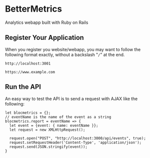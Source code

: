 # BetterMetrics

Analytics webapp built with Ruby on Rails

## Register Your Application

When you register you website/webapp, you may want to follow the following format exactly, without a backslash "`/`" at the end.

`http://localhost:3001`

`https://www.example.com`

## Run the API

An easy way to test the API is to send a request with AJAX like the following:

```
let blocmetrics = {};
// eventName is the name of the event as a string
blocmetrics.report = eventName => {
  let event = {event: { name: eventName }};
  let request = new XMLHttpRequest();

  request.open("POST", "http://localhost:3000/api/events", true);
  request.setRequestHeader('Content-Type', 'application/json');
  request.send(JSON.stringify(event));
}
```
